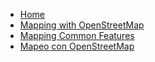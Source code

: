 - [Home](https://github.com/mapbox/mapping/wiki)
- [Mapping with OpenStreetMap](https://github.com/mapbox/mapping/wiki/Mapping-with-OpenStreetMap)
- [Mapping Common Features](https://github.com/mapbox/mapping/wiki/Mapping%20Common%20Features)
- [Mapeo con OpenStreetMap](https://github.com/mapbox/mapping/wiki/Gu%C3%ADa)

